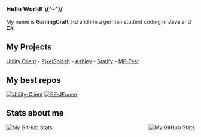 ### Hello World!  \\(^-^)/
My name is **GamingCraft_hd** and i'm a german student coding in **Java** and **C#**.

## My Projects
[Utility Client](https://uc.gamingcraft.de/) - [PixelSplash](https://www.gamingcraft.de/) - [Ashley](https://www.github.com/AshleyDCBot) - [Statify](https://www.github.com/StatifyBot) - [MP-Test](https://github.com/GamingCrafthd/MP-Test)<br>

## My best repos
[![Utility-Client](https://github-readme-stats.vercel.app/api/pin/?username=Utility-Client&repo=UtilityClient2&title_color=fff&text_color=fff&icon_color=fff&bg_color=30,ff4343,ff8f43)](https://github.com/Utility-Client/UtilityClient2)
[![EZ-JFrame](https://github-readme-stats.vercel.app/api/pin/?username=GamingCrafthd&repo=EZJFrame&title_color=fff&text_color=fff&icon_color=fff&bg_color=30,ff4343,ff8f43)](https://github.com/GamingCrafthd/EZJFrame)

## Stats about me
<img align="left" alt="My GitHub Stats" src="https://github-readme-stats.vercel.app/api/top-langs/?username=gamingcrafthd&show_icons=true&hide_border=true&title_color=fff&text_color=fff&icon_color=fff&bg_color=30,ff4343,ff8f43" />
    <img align="right" alt="My GitHub Stats" src="https://github-readme-stats.vercel.app/api?username=gamingcrafthd&show_icons=true&hide_border=true&title_color=fff&text_color=fff&icon_color=fff&bg_color=30,ff4343,ff8f43" />
